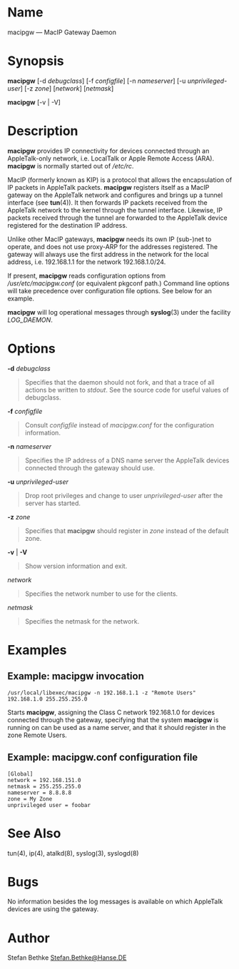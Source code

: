 # Name

macipgw — MacIP Gateway Daemon

# Synopsis

**macipgw** [-d *debugclass*] [-f *configfile*] [-n *nameserver*] [-u *unprivileged-user*] [-z *zone*] [*network*] [*netmask*]

**macipgw** [-v | -V]

# Description

**macipgw** provides IP connectivity for devices connected through an
AppleTalk-only network, i.e. LocalTalk or Apple Remote Access (ARA).
**macipgw** is normally started out of */etc/rc*.

MacIP (formerly known as KIP) is a protocol that allows the
encapsulation of IP packets in AppleTalk packets. **macipgw** registers
itself as a MacIP gateway on the AppleTalk network and configures and
brings up a tunnel interface (see **tun**(4)). It then forwards IP packets
received from the AppleTalk network to the kernel through the tunnel
interface. Likewise, IP packets received through the tunnel are
forwarded to the AppleTalk device registered for the destination IP
address.

Unlike other MacIP gateways, **macipgw** needs its own IP (sub-)net to
operate, and does not use proxy-ARP for the addresses registered. The
gateway will always use the first address in the network for the local
address, i.e. 192.168.1.1 for the network 192.168.1.0/24.

If present, **macipgw** reads configuration options from
*/usr/etc/macipgw.conf* (or equivalent pkgconf path.) Command line
options will take precedence over configuration file options. See below
for an example.

**macipgw** will log operational messages through **syslog**(3) under the
facility *LOG_DAEMON*.

# Options

**-d** *debugclass*

> Specifies that the daemon should not fork, and that a trace of all
actions be written to *stdout*. See the source code for useful values of
debugclass.

**-f** *configfile*

> Consult *configfile* instead of *macipgw.conf* for the configuration
information.

**-n** *nameserver*

> Specifies the IP address of a DNS name server the AppleTalk devices
connected through the gateway should use.

**-u** *unprivileged-user*

> Drop root privileges and change to user *unprivileged-user* after the
server has started.

**-z** *zone*

> Specifies that **macipgw** should register in *zone* instead of the default
zone.

**-v** | **-V**

> Show version information and exit.

*network*

> Specifies the network number to use for the clients.

*netmask*

> Specifies the netmask for the network.

# Examples

## Example: macipgw invocation

    /usr/local/libexec/macipgw -n 192.168.1.1 -z "Remote Users" 192.168.1.0 255.255.255.0

Starts **macipgw**, assigning the Class C network 192.168.1.0 for devices
connected through the gateway, specifying that the system **macipgw** is
running on can be used as a name server, and that it should register in
the zone Remote Users.

## Example: macipgw.conf configuration file

    [Global]
    network = 192.168.151.0
    netmask = 255.255.255.0
    nameserver = 8.8.8.8
    zone = My Zone
    unprivileged user = foobar

# See Also

tun(4), ip(4), atalkd(8), syslog(3), syslogd(8)

# Bugs

No information besides the log messages is available on which AppleTalk
devices are using the gateway.

# Author

Stefan Bethke <Stefan.Bethke@Hanse.DE>
